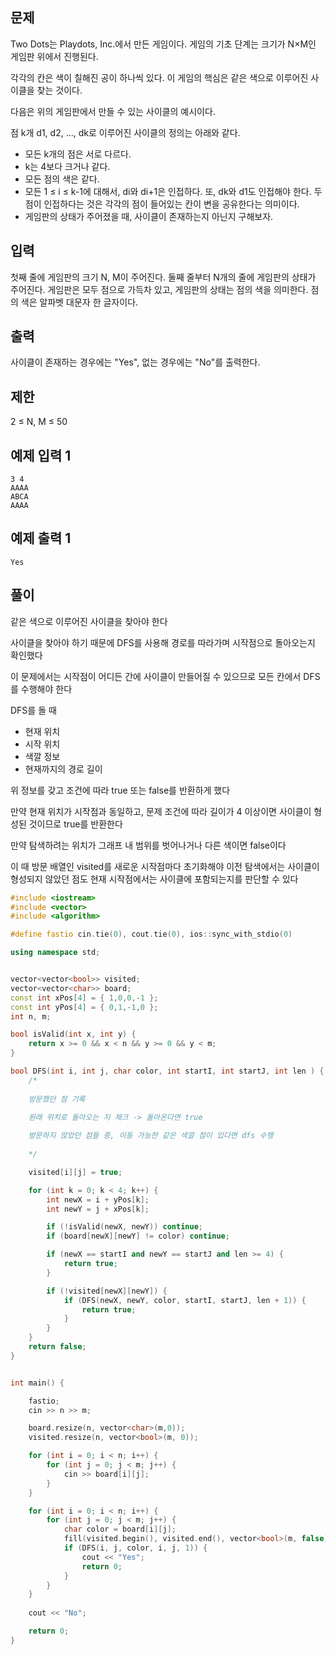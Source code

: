 ## 문제
Two Dots는 Playdots, Inc.에서 만든 게임이다. 게임의 기초 단계는 크기가 N×M인 게임판 위에서 진행된다.

각각의 칸은 색이 칠해진 공이 하나씩 있다. 이 게임의 핵심은 같은 색으로 이루어진 사이클을 찾는 것이다.

다음은 위의 게임판에서 만들 수 있는 사이클의 예시이다.

	
점 k개 d1, d2, ..., dk로 이루어진 사이클의 정의는 아래와 같다.

- 모든 k개의 점은 서로 다르다. 
- k는 4보다 크거나 같다.
- 모든 점의 색은 같다.
- 모든 1 ≤ i ≤ k-1에 대해서, di와 di+1은 인접하다. 또, dk와 d1도 인접해야 한다. 두 점이 인접하다는 것은 각각의 점이 들어있는 칸이 변을 공유한다는 의미이다.
- 게임판의 상태가 주어졌을 때, 사이클이 존재하는지 아닌지 구해보자.

## 입력
첫째 줄에 게임판의 크기 N, M이 주어진다. 둘째 줄부터 N개의 줄에 게임판의 상태가 주어진다. 게임판은 모두 점으로 가득차 있고, 게임판의 상태는 점의 색을 의미한다. 점의 색은 알파벳 대문자 한 글자이다.

## 출력
사이클이 존재하는 경우에는 "Yes", 없는 경우에는 "No"를 출력한다.

## 제한
2 ≤ N, M ≤ 50
## 예제 입력 1 
```
3 4
AAAA
ABCA
AAAA
```
## 예제 출력 1 
```
Yes
```

## 풀이

같은 색으로 이루어진 사이클을 찾아야 한다

사이클을 찾아야 하기 때문에 DFS를 사용해 경로를 따라가며 시작점으로 돌아오는지 확인했다

이 문제에서는 시작점이 어디든 간에 사이클이 만들어질 수 있으므로 모든 칸에서 DFS를 수행해야 한다

DFS를 돌 때
- 현재 위치
- 시작 위치
- 색깔 정보
- 현재까지의 경로 길이

위 정보를 갖고 조건에 따라 true 또는 false를 반환하게 했다

만약 현재 위치가 시작점과 동일하고, 문제 조건에 따라 길이가 4 이상이면 사이클이 형성된 것이므로 true를 반환한다

만약 탐색하려는 위치가 그래프 내 범위를 벗어나거나 다른 색이면 false이다

이 때 방문 배열인 visited를 새로운 시작점마다 초기화해야 이전 탐색에서는 사이클이 형성되지 않았던 점도 현재 시작점에서는 사이클에 포함되는지를 판단할 수 있다

```C++
#include <iostream>
#include <vector>
#include <algorithm>

#define fastio cin.tie(0), cout.tie(0), ios::sync_with_stdio(0)

using namespace std;


vector<vector<bool>> visited;
vector<vector<char>> board;
const int xPos[4] = { 1,0,0,-1 };
const int yPos[4] = { 0,1,-1,0 };
int n, m;

bool isValid(int x, int y) {
	return x >= 0 && x < n && y >= 0 && y < m;
}

bool DFS(int i, int j, char color, int startI, int startJ, int len ) {
	/*
	
	방문했던 점 기록

	원래 위치로 돌아오는 지 체크 -> 돌아온다면 true
	
	방문하지 않았던 점들 중, 이동 가능한 같은 색깔 점이 있다면 dfs 수행
	
	*/

	visited[i][j] = true;

	for (int k = 0; k < 4; k++) {
		int newX = i + yPos[k];
		int newY = j + xPos[k];

		if (!isValid(newX, newY)) continue;
		if (board[newX][newY] != color) continue;

		if (newX == startI and newY == startJ and len >= 4) {
			return true;
		}

		if (!visited[newX][newY]) {
			if (DFS(newX, newY, color, startI, startJ, len + 1)) {
				return true;
			}
		}
	}
	return false;
}


int main() {

	fastio;
	cin >> n >> m;

	board.resize(n, vector<char>(m,0));
	visited.resize(n, vector<bool>(m, 0));

	for (int i = 0; i < n; i++) {
		for (int j = 0; j < m; j++) {
			cin >> board[i][j];
		}
	}

	for (int i = 0; i < n; i++) {
		for (int j = 0; j < m; j++) {
			char color = board[i][j];	
			fill(visited.begin(), visited.end(), vector<bool>(m, false));
			if (DFS(i, j, color, i, j, 1)) {
				cout << "Yes";
				return 0;
			}
		}
	}
	
	cout << "No";

	return 0;
}

```




